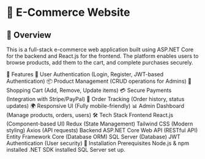 <h1>🛒 E-Commerce Website</h1>
<h2>📌 Overview</h2>
This is a full-stack e-commerce web application built using ASP.NET Core for the backend and React.js for the frontend. The platform enables users to browse products, add them to the cart, and complete purchases securely.

🚀 Features
🏬 User Authentication (Login, Register, JWT-based Authentication)
📦 Product Management (CRUD operations for Admins)
🛒 Shopping Cart (Add, Remove, Update items)
💳 Secure Payments (Integration with Stripe/PayPal)
📝 Order Tracking (Order history, status updates)
🌍 Responsive UI (Fully mobile-friendly)
📊 Admin Dashboard (Manage products, orders, users)
🛠️ Tech Stack
Frontend
React.js (Component-based UI)
Redux (State Management)
Tailwind CSS (Modern styling)
Axios (API requests)
Backend
ASP.NET Core Web API (RESTful API)
Entity Framework Core (Database ORM)
SQL Server (Database)
JWT Authentication (User security)
📂 Installation
Prerequisites
Node.js & npm installed
.NET SDK installed
SQL Server set up.
